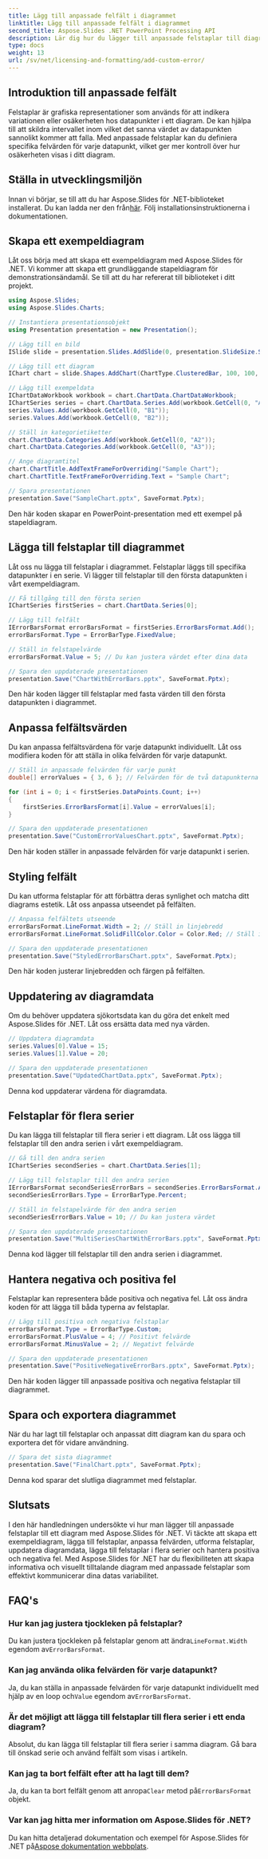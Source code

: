 ```yaml
---
title: Lägg till anpassade felfält i diagrammet
linktitle: Lägg till anpassade felfält i diagrammet
second_title: Aspose.Slides .NET PowerPoint Processing API
description: Lär dig hur du lägger till anpassade felstaplar till diagram med Aspose.Slides för .NET. Skapa, stil och anpassa felfält för korrekt datavisualisering.
type: docs
weight: 13
url: /sv/net/licensing-and-formatting/add-custom-error/
---
```


## Introduktion till anpassade felfält

Felstaplar är grafiska representationer som används för att indikera variationen eller osäkerheten hos datapunkter i ett diagram. De kan hjälpa till att skildra intervallet inom vilket det sanna värdet av datapunkten sannolikt kommer att falla. Med anpassade felstaplar kan du definiera specifika felvärden för varje datapunkt, vilket ger mer kontroll över hur osäkerheten visas i ditt diagram.

## Ställa in utvecklingsmiljön

 Innan vi börjar, se till att du har Aspose.Slides för .NET-biblioteket installerat. Du kan ladda ner den från[här](https://releases.aspose.com/slides/net). Följ installationsinstruktionerna i dokumentationen.

## Skapa ett exempeldiagram

Låt oss börja med att skapa ett exempeldiagram med Aspose.Slides för .NET. Vi kommer att skapa ett grundläggande stapeldiagram för demonstrationsändamål. Se till att du har refererat till biblioteket i ditt projekt.

```csharp
using Aspose.Slides;
using Aspose.Slides.Charts;

// Instantiera presentationsobjekt
using Presentation presentation = new Presentation();

// Lägg till en bild
ISlide slide = presentation.Slides.AddSlide(0, presentation.SlideSize.Size);

// Lägg till ett diagram
IChart chart = slide.Shapes.AddChart(ChartType.ClusteredBar, 100, 100, 500, 300);

// Lägg till exempeldata
IChartDataWorkbook workbook = chart.ChartData.ChartDataWorkbook;
IChartSeries series = chart.ChartData.Series.Add(workbook.GetCell(0, "A1"), chart.Type);
series.Values.Add(workbook.GetCell(0, "B1"));
series.Values.Add(workbook.GetCell(0, "B2"));

// Ställ in kategorietiketter
chart.ChartData.Categories.Add(workbook.GetCell(0, "A2"));
chart.ChartData.Categories.Add(workbook.GetCell(0, "A3"));

// Ange diagramtitel
chart.ChartTitle.AddTextFrameForOverriding("Sample Chart");
chart.ChartTitle.TextFrameForOverriding.Text = "Sample Chart";

// Spara presentationen
presentation.Save("SampleChart.pptx", SaveFormat.Pptx);
```

Den här koden skapar en PowerPoint-presentation med ett exempel på stapeldiagram.

## Lägga till felstaplar till diagrammet

Låt oss nu lägga till felstaplar i diagrammet. Felstaplar läggs till specifika datapunkter i en serie. Vi lägger till felstaplar till den första datapunkten i vårt exempeldiagram.

```csharp
// Få tillgång till den första serien
IChartSeries firstSeries = chart.ChartData.Series[0];

// Lägg till felfält
IErrorBarsFormat errorBarsFormat = firstSeries.ErrorBarsFormat.Add();
errorBarsFormat.Type = ErrorBarType.FixedValue;

// Ställ in felstapelvärde
errorBarsFormat.Value = 5; // Du kan justera värdet efter dina data

// Spara den uppdaterade presentationen
presentation.Save("ChartWithErrorBars.pptx", SaveFormat.Pptx);
```

Den här koden lägger till felstaplar med fasta värden till den första datapunkten i diagrammet.

## Anpassa felfältsvärden

Du kan anpassa felfältsvärdena för varje datapunkt individuellt. Låt oss modifiera koden för att ställa in olika felvärden för varje datapunkt.

```csharp
// Ställ in anpassade felvärden för varje punkt
double[] errorValues = { 3, 6 }; // Felvärden för de två datapunkterna

for (int i = 0; i < firstSeries.DataPoints.Count; i++)
{
    firstSeries.ErrorBarsFormat[i].Value = errorValues[i];
}

// Spara den uppdaterade presentationen
presentation.Save("CustomErrorValuesChart.pptx", SaveFormat.Pptx);
```

Den här koden ställer in anpassade felvärden för varje datapunkt i serien.

## Styling felfält

Du kan utforma felstaplar för att förbättra deras synlighet och matcha ditt diagrams estetik. Låt oss anpassa utseendet på felfälten.

```csharp
// Anpassa felfältets utseende
errorBarsFormat.LineFormat.Width = 2; // Ställ in linjebredd
errorBarsFormat.LineFormat.SolidFillColor.Color = Color.Red; // Ställ in linjefärg

// Spara den uppdaterade presentationen
presentation.Save("StyledErrorBarsChart.pptx", SaveFormat.Pptx);
```

Den här koden justerar linjebredden och färgen på felfälten.

## Uppdatering av diagramdata

Om du behöver uppdatera sjökortsdata kan du göra det enkelt med Aspose.Slides för .NET. Låt oss ersätta data med nya värden.

```csharp
// Uppdatera diagramdata
series.Values[0].Value = 15;
series.Values[1].Value = 20;

// Spara den uppdaterade presentationen
presentation.Save("UpdatedChartData.pptx", SaveFormat.Pptx);
```

Denna kod uppdaterar värdena för diagramdata.

## Felstaplar för flera serier

Du kan lägga till felstaplar till flera serier i ett diagram. Låt oss lägga till felstaplar till den andra serien i vårt exempeldiagram.

```csharp
// Gå till den andra serien
IChartSeries secondSeries = chart.ChartData.Series[1];

// Lägg till felstaplar till den andra serien
IErrorBarsFormat secondSeriesErrorBars = secondSeries.ErrorBarsFormat.Add();
secondSeriesErrorBars.Type = ErrorBarType.Percent;

// Ställ in felstapelvärde för den andra serien
secondSeriesErrorBars.Value = 10; // Du kan justera värdet

// Spara den uppdaterade presentationen
presentation.Save("MultiSeriesChartWithErrorBars.pptx", SaveFormat.Pptx);
```

Denna kod lägger till felstaplar till den andra serien i diagrammet.

## Hantera negativa och positiva fel

Felstaplar kan representera både positiva och negativa fel. Låt oss ändra koden för att lägga till båda typerna av felstaplar.

```csharp
// Lägg till positiva och negativa felstaplar
errorBarsFormat.Type = ErrorBarType.Custom;
errorBarsFormat.PlusValue = 4; // Positivt felvärde
errorBarsFormat.MinusValue = 2; // Negativt felvärde

// Spara den uppdaterade presentationen
presentation.Save("PositiveNegativeErrorBars.pptx", SaveFormat.Pptx);
```

Den här koden lägger till anpassade positiva och negativa felstaplar till diagrammet.

## Spara och exportera diagrammet

När du har lagt till felstaplar och anpassat ditt diagram kan du spara och exportera det för vidare användning.

```csharp
// Spara det sista diagrammet
presentation.Save("FinalChart.pptx", SaveFormat.Pptx);
```

Denna kod sparar det slutliga diagrammet med felstaplar.

## Slutsats

I den här handledningen undersökte vi hur man lägger till anpassade felstaplar till ett diagram med Aspose.Slides för .NET. Vi täckte att skapa ett exempeldiagram, lägga till felstaplar, anpassa felvärden, utforma felstaplar, uppdatera diagramdata, lägga till felstaplar i flera serier och hantera positiva och negativa fel. Med Aspose.Slides för .NET har du flexibiliteten att skapa informativa och visuellt tilltalande diagram med anpassade felstaplar som effektivt kommunicerar dina datas variabilitet.

## FAQ's

### Hur kan jag justera tjockleken på felstaplar?

 Du kan justera tjockleken på felstaplar genom att ändra`LineFormat.Width` egendom av`ErrorBarsFormat`.

### Kan jag använda olika felvärden för varje datapunkt?

Ja, du kan ställa in anpassade felvärden för varje datapunkt individuellt med hjälp av en loop och`Value` egendom av`ErrorBarsFormat`.

### Är det möjligt att lägga till felstaplar till flera serier i ett enda diagram?

Absolut, du kan lägga till felstaplar till flera serier i samma diagram. Gå bara till önskad serie och använd felfält som visas i artikeln.

### Kan jag ta bort felfält efter att ha lagt till dem?

 Ja, du kan ta bort felfält genom att anropa`Clear` metod på`ErrorBarsFormat` objekt.

### Var kan jag hitta mer information om Aspose.Slides för .NET?

 Du kan hitta detaljerad dokumentation och exempel för Aspose.Slides för .NET på[Aspose dokumentation webbplats](https://reference.aspose.com/slides/net/).